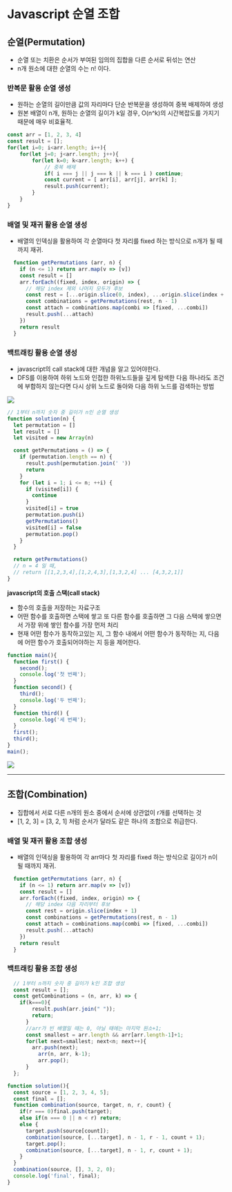 

# Javascript 순열 조합

## 순열(Permutation)
  - 순열 또는 치환은 순서가 부여된 임의의 집합을 다른 순서로 뒤섞는 연산
  - n개 원소에 대한 순열의 수는 n! 이다.

### 반복문 활용 순열 생성
  - 원하는 순열의 길이만큼 값의 자리마다 단순 반복문을 생성하여 중복 배제하여 생성
  - 원본 배열이 n개, 원하는 순열의 길이가 k일 경우, O(n^k)의 시간복잡도를 가지기 때문에 매우 비효율적.

  ```javascript
  const arr = [1, 2, 3, 4]
  const result = []; 
  for(let i=0; i<arr.length; i++){
      for(let j=0; j<arr.length; j++){
          for(let k=0; k<arr.length; k++) {
              // 중복 배제
              if( i === j || j === k || k === i ) continue;
              const current = [ arr[i], arr[j], arr[k] ];
              result.push(current);
          }
      }
  }
  ```

### 배열 및 재귀 활용 순열 생성
  - 배열의 인덱싱을 활용하여 각 순열마다 첫 자리를 fixed 하는 방식으로 n개가 될 때까지 재귀.

  ```javascript
    function getPermutations (arr, n) {
      if (n <= 1) return arr.map(v => [v])
      const result = []
      arr.forEach((fixed, index, origin) => {
        // 해당 index 제외 나머지 모두가 후보
        const rest = [...origin.slice(0, index), ...origin.slice(index + 1)]
        const combinations = getPermutations(rest, n - 1)
        const attach = combinations.map(combi => [fixed, ...combi])
        result.push(...attach)
      })
      return result
    }
  ```




### 백트래킹 활용 순열 생성
  - javascript의 call stack에 대한 개념을 알고 있어야한다.
  - DFS를 이용하여 하위 노드와 인접한 하위노드들을 깊게 탐색한 다음 하나라도 조건에 부합하지 않는다면 다시 상위 노드로 돌아와 다음 하위 노드를 검색하는 방법

<img src="https://blog.kakaocdn.net/dn/xySAt/btqIGmAQHPP/wrhgIionpkG8JQg03ZAGb1/img.png">

  ```javascript
  // 1부터 n까지 숫자 중 길이가 n인 순열 생성
  function solution(n) {
    let permutation = []
    let result = []
    let visited = new Array(n)

    const getPermutations = () => {
      if (permutation.length == n) {
        result.push(permutation.join(' '))
        return
      }
      for (let i = 1; i <= n; ++i) {
        if (visited[i]) {
          continue
        }
        visited[i] = true
        permutation.push(i)
        getPermutations()
        visited[i] = false
        permutation.pop()
      }
    }

    return getPermutations()
    // n = 4 일 때,
    // return [[1,2,3,4],[1,2,4,3],[1,3,2,4] ... [4,3,2,1]]
  } 
  ```



**javascript의 호출 스택(call stack)**
  - 함수의 호출을 저장하는 자료구조
  - 어떤 함수를 호출하면 스택에 쌓고 또 다른 함수를 호출하면 그 다음 스택에 쌓으면서 가장 위에 쌓인 함수를 가장 먼저 처리
  - 현재 어떤 함수가 동작하고있는 지, 그 함수 내에서 어떤 함수가 동작하는 지, 다음에 어떤 함수가 호출되어야하는 지 등을 제어한다.
```javascript
function main(){
  function first() {
    second();
    console.log('첫 번째');
  }
  function second() {
    third();
    console.log('두 번째');
  }
  function third() {
    console.log('세 번째');
  }
  first();
  third();
}
main();
```

<img src="https://cdn.filestackcontent.com/SuD6onjdQMJuiUmfAULQ">


<hr/>

## 조합(Combination)
  - 집합에서 서로 다른 n개의 원소 중에서 순서에 상관없이 r개를 선택하는 것
  - [1, 2, 3] = [3, 2, 1] 처럼 순서가 달라도 같은 하나의 조합으로 취급한다.

### 배열 및 재귀 활용 조합 생성
  - 배열의 인덱싱을 활용하여 각 arr마다 첫 자리를 fixed 하는 방식으로 길이가 n이 될 때까지 재귀.

  ```javascript
    function getPermutations (arr, n) {
      if (n <= 1) return arr.map(v => [v])
      const result = []
      arr.forEach((fixed, index, origin) => {
        // 해당 index 다음 자리부터 후보
        const rest = origin.slice(index + 1)
        const combinations = getPermutations(rest, n - 1)
        const attach = combinations.map(combi => [fixed, ...combi])
        result.push(...attach)
      })
      return result
    }
  ```

### 백트래킹 활용 조합 생성

```javascript
  // 1부터 n까지 숫자 중 길이가 k인 조합 생성
  const result = [];
  const getCombinations = (n, arr, k) => {
  	if(k===0){
      	result.push(arr.join(" "));
      	return;
      }
      //arr가 빈 배열일 때는 0, 아닐 때에는 마지막 원소+1;
      const smallest = arr.length && arr[arr.length-1]+1;
      for(let next=smallest; next<n; next++){
      	arr.push(next);
          arr(n, arr, k-1);
          arr.pop();
      }
  };
```

```javascript
function solution(){
  const source = [1, 2, 3, 4, 5];
  const final = [];
  function combination(source, target, n, r, count) {
    if(r === 0)final.push(target);
    else if(n === 0 || n < r) return;
    else { 
      target.push(source[count]);
      combination(source, [...target], n - 1, r - 1, count + 1);
      target.pop();
      combination(source, [...target], n - 1, r, count + 1);
    }
  }
  combination(source, [], 3, 2, 0);
  console.log('final', final);
}
```

